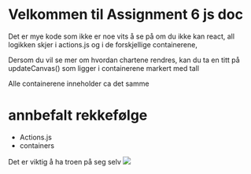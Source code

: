 # Velkommen til Assignment 6 js doc

Det er mye kode som ikke er noe vits å se på om du ikke kan react, all logikken skjer i actions.js og i de forskjellige containerene,

Dersom du vil se mer om hvordan chartene rendres, kan du ta en titt på updateCanvas() som ligger i containerene markert med tall

Alle containerene inneholder ca det samme

# annbefalt rekkefølge

<ul>
<li>Actions.js</li>
<li>containers</li>

</ul>

Det er viktig å ha troen på seg selv
![](http://i.imgur.com/Dx1CZCE.jpg)
